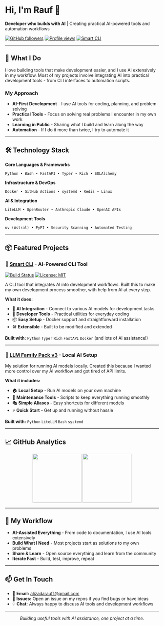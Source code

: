 # Hi, I'm Rauf 👋

**Developer who builds with AI** | Creating practical AI-powered tools and automation workflows

[![GitHub followers](https://img.shields.io/github/followers/raufA1?style=flat&label=Followers&color=blue)](https://github.com/raufA1?tab=followers)
[![Profile views](https://komarev.com/ghpvc/?username=raufA1&style=flat&color=blue)](https://github.com/raufA1)
[![Smart CLI](https://img.shields.io/badge/Featured-Smart%20CLI-0066CC?logo=github)](https://github.com/raufA1/smart-cli)

---

## 🚀 What I Do

I love building tools that make development easier, and I use AI extensively in my workflow. Most of my projects involve integrating AI into practical development tools - from CLI interfaces to automation scripts.

### My Approach
- **AI-First Development** - I use AI tools for coding, planning, and problem-solving
- **Practical Tools** - Focus on solving real problems I encounter in my own work
- **Learning in Public** - Sharing what I build and learn along the way
- **Automation** - If I do it more than twice, I try to automate it

---

## 🛠️ Technology Stack

**Core Languages & Frameworks**
```
Python • Bash • FastAPI • Typer • Rich • SQLAlchemy
```

**Infrastructure & DevOps**
```
Docker • GitHub Actions • systemd • Redis • Linux
```

**AI & Integration**
```
LiteLLM • OpenRouter • Anthropic Claude • OpenAI APIs
```

**Development Tools**
```
uv (Astral) • PyPI • Security Scanning • Automated Testing
```

---

## 📦 Featured Projects

### 🎯 [Smart CLI](https://github.com/raufA1/smart-cli) - AI-Powered CLI Tool
[![Build Status](https://img.shields.io/github/actions/workflow/status/raufA1/smart-cli/ci.yml?branch=main)](https://github.com/raufA1/smart-cli/actions)
[![License: MIT](https://img.shields.io/badge/License-MIT-yellow.svg)](https://opensource.org/licenses/MIT)

A CLI tool that integrates AI into development workflows. Built this to make my own development process smoother, with help from AI at every step.

**What it does:**
- 🤖 **AI Integration** - Connect to various AI models for development tasks
- 🔧 **Developer Tools** - Practical utilities for everyday coding
- 📦 **Easy Setup** - Docker support and straightforward installation
- 🛠️ **Extensible** - Built to be modified and extended

**Built with:** `Python` `Typer` `Rich` `FastAPI` `Docker` (and lots of AI assistance!)

---

### 🔧 [LLM Family Pack v3](https://github.com/raufA1/llm-family-pack) - Local AI Setup

My solution for running AI models locally. Created this because I wanted more control over my AI workflow and got tired of API limits.

**What it includes:**
- 🏠 **Local Setup** - Run AI models on your own machine
- 🔄 **Maintenance Tools** - Scripts to keep everything running smoothly
- 🎭 **Simple Aliases** - Easy shortcuts for different models
- ⚡ **Quick Start** - Get up and running without hassle

**Built with:** `Python` `LiteLLM` `Bash` `systemd`

---

## 📈 GitHub Analytics

<div align="center">
  <img height="160" src="https://github-readme-stats.vercel.app/api?username=raufA1&show_icons=true&theme=default&count_private=true&hide_title=true" />
  <img height="160" src="https://github-readme-stats.vercel.app/api/top-langs/?username=raufA1&layout=compact&theme=default&hide_title=true&langs_count=8" />
</div>

---

## 🎯 My Workflow

- **AI-Assisted Everything** - From code to documentation, I use AI tools extensively
- **Build What I Need** - Most projects start as solutions to my own problems
- **Share & Learn** - Open source everything and learn from the community
- **Iterate Fast** - Build, test, improve, repeat

---

## 📫 Get In Touch

- 💼 **Email:** [alizadarauf1@gmail.com](mailto:alizadarauf1@gmail.com)
- 🐛 **Issues:** Open an issue on my repos if you find bugs or have ideas
- 💡 **Chat:** Always happy to discuss AI tools and development workflows

---

<div align="center">
  <i>Building useful tools with AI assistance, one project at a time.</i>
</div>
